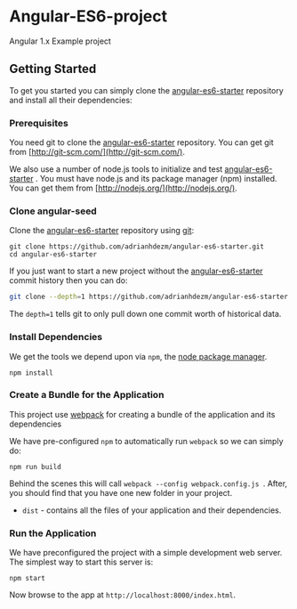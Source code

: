 # Angular-ES6-project
Angular 1.x Example project 

## Getting Started

To get you started you can simply clone the [angular-es6-starter](https://github.com/adrianhdezm/angular-es6-starter) repository and install all their dependencies:

### Prerequisites

You need git to clone the [angular-es6-starter](https://github.com/adrianhdezm/angular-es6-starter)  repository. You can get git from
[http://git-scm.com/](http://git-scm.com/).

We also use a number of node.js tools to initialize and test [angular-es6-starter](https://github.com/adrianhdezm/angular-es6-starter) . You must have node.js and
its package manager (npm) installed.  You can get them from [http://nodejs.org/](http://nodejs.org/).

### Clone angular-seed

Clone the [angular-es6-starter](https://github.com/adrianhdezm/angular-es6-starter)  repository using [git](http://git-scm.com/):

```
git clone https://github.com/adrianhdezm/angular-es6-starter.git
cd angular-es6-starter
```

If you just want to start a new project without the [angular-es6-starter](https://github.com/adrianhdezm/angular-es6-starter)  commit history then you can do:

```bash
git clone --depth=1 https://github.com/adrianhdezm/angular-es6-starter.git <your-project-name>
```

The `depth=1` tells git to only pull down one commit worth of historical data.

### Install Dependencies

We get the tools we depend upon via `npm`, the [node package manager](https://www.npmjs.com).

```
npm install
```


### Create a Bundle for the Application

This project use [webpack](https://github.com/webpack/webpack) for creating a bundle of the application and its dependencies

We have pre-configured `npm` to automatically run `webpack` so we can simply do:

```
npm run build
```

Behind the scenes this will call `webpack --config webpack.config.js `.  After, you should find that you have one new folder in your project.

* `dist` - contains all the files of your application and their dependencies.

### Run the Application

We have preconfigured the project with a simple development web server.  The simplest way to start
this server is:

```
npm start
```

Now browse to the app at `http://localhost:8000/index.html`.
